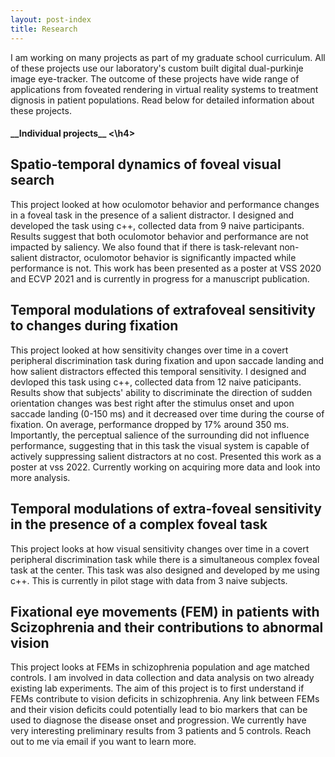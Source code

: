 ```yaml
---
layout: post-index
title: Research
---
```


I am working on many projects as part of my graduate school curriculum. All of these projects use our laboratory's custom built digital dual-purkinje image eye-tracker. The outcome of these projects have wide range of applications from foveated rendering in virtual reality systems to treatment dignosis in patient populations. Read below for detailed information about these projects.

<h4> __Individual projects__ <\h4>

## __Spatio-temporal dynamics of foveal visual search__
This project looked at how oculomotor behavior and performance changes in a foveal task in the presence of a salient distractor. I designed and developed the task using c++, collected data from 9 naive participants. Results suggest that both oculomotor behavior and performance are not impacted by saliency. We also found that if there is task-relevant non-salient distractor, oculomotor behavior is significantly impacted while performance is not. This work has been presented as a poster at VSS 2020 and ECVP 2021 and is currently in progress for a manuscript publication.

## __Temporal modulations of extrafoveal sensitivity to changes during fixation__
This project looked at how sensitivity changes over time in a covert peripheral discrimination task
during fixation and upon saccade landing and how salient distractors effected this temporal sensitivity. I designed and devloped this task using c++, collected data from 12 naive paticipants. Results show that subjects' ability to discriminate the direction of sudden orientation changes was best right after the stimulus onset and upon saccade landing (0-150 ms) and it decreased over time during the course of fixation. On average, performance dropped by 17% around 350 ms. Importantly, the perceptual salience of the surrounding did not influence performance, suggesting that in this task the visual system is capable of actively suppressing salient distractors at no cost. Presented this work as a poster at vss 2022. Currently working on acquiring more data and look into more analysis.

## __Temporal modulations of extra-foveal sensitivity in the presence of a complex foveal task__
This project looks at how visual sensitivity changes over time in a covert peripheral discrimination task
while there is a simultaneous complex foveal task at the center. This task was also designed and developed by me using c++. This is currently in pilot stage with data from 3 naive subjects. 

## __Fixational eye movements (FEM) in patients with Scizophrenia and their contributions to abnormal vision__
This project looks at FEMs in schizophrenia population and age matched controls. I am involved in data collection and data analysis on two already existing lab experiments. The aim of this project is to first understand if FEMs contribute to vision deficits in schizophrenia. Any link between FEMs and their vision deficits could potentially lead to bio markers that can be used to diagnose the disease onset and progression. We currently have very interesting preliminary results from 3 patients and 5 controls. Reach out to me via email if you want to learn more.

<!-- # COMMENT EXPLAINING THIS PAGE -- 
We're currently using this section of the site to host these tutorials,
  but you might want to use it to showcase and describe your `Research`,
  to chronicle various `Talks` you've given over your history, or to
  write about various news or updates that have happened to you.

You can update the `title` of file (line 3) to change the heading of 
  the page and its title in the browser. To change how it's referred to
  in the navigation and/or adjust its url, see `data/navigation.yml` file.
-->


